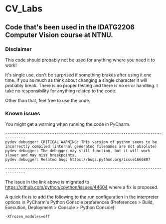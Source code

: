 # CV_Labs

## Code that's been used in the IDATG2206 Computer Vision course at NTNU.

### Disclaimer

This code should probably not be used for anything where you need it to work!

It's single use, don't be surprised if something brakes after using it one time. If you as much as think about changing
a single character it will probably break. There is no proper testing and there is no error handling. I take no
responsibility for anything related to the code.

Other than that, feel free to use the code.

### Known issues

You might get a warning when running the code in PyCharm.

```
-------------------------------------------------------------------------------
pydev debugger: CRITICAL WARNING: This version of python seems to be incorrectly compiled (internal generated filenames are not absolute)
pydev debugger: The debugger may still function, but it will work slower and may miss breakpoints.
pydev debugger: Related bug: https://bugs.python.org/issue1666807

-------------------------------------------------------------------------------
```
The issue in the link above is migrated to https://github.com/python/cpython/issues/44604 where a fix is proposed.

A quick fix is to add the following to the run configuration in the interpreter options in PyCharm's Python Console
preferences (Preferences > Build, Execution, Deployment > Console > Python Console):

```
-Xfrozen_modules=off
```

